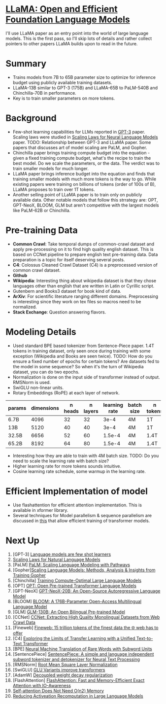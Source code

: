 # [LLaMA: Open and Efficient Foundation Language Models](https://arxiv.org/abs/2302.13971)

I'll use LLaMA paper as an entry point into the world of large language models. This is the first pass, so I'll skip lots of details and rather collect pointers to other papers LLaMA builds upon to read in the future.


# Summary
* Trains models from 7B to 65B parameter size to optimize for inference budget using publicly available training datasets.
* LLaMA-13B similar to GPT-3 (175B) and LLaMA-65B to PaLM-540B and Chinchilla-70B in performance.
* Key is to train smaller parameters on more tokens.

# Background
* Few-shot learning capabilities for LLMs reported in [GPT-3](https://arxiv.org/abs/2005.14165) paper. Scaling laws were studied in [Scaling Laws for Neural Language Models](https://arxiv.org/abs/2001.08361) paper. TODO: Relationship between GPT-3 and LLaMA paper. Some papers that discusses art of model scaling are PaLM, and Gopher.
* Chinchilla paper brings training compute budget into the equation - given a fixed training compute budget, what's the recipe to train the best model. Do we scale the parameters, or the data. The verdict was to train smaller models for much longer.
* LLaMA paper brings inference budget into the equation and finds that training smaller models with much more tokens is the way to go. While existing papers were training on billions of tokens (order of 100s of B), LLaMA proposes to train over 1T tokens.
* Another selling point of LLaMA paper is to train only on publicly available data. Other notable models that follow this strrategy are: OPT, GPT-NeoX, BLOOM, GLM but aren't competitive with the largest models like PaLM-62B or Chinchilla.

# Pre-training Data
* **Common Crawl**: Take temporal dumps of common-crawl dataset and apply pre-processing on it to find high quality english dataset. This is based on CCNet pipeline to prepare english text pre-training data. Data preparation is a topic for itself deserving several posts.
* **C4**: Colossus Cleaned Crawl Dataset (C4) is a preprocessed version of common crawl dataset.
* **Github**
* **Wikipedia**: Interesting thing about wikipedia dataset is that they chose languages other than english that are written in Latin or Cyrillic script.
* Gutenbern and Books3 dataset for book kind of data.
* **ArXiv**: For scientific literature ranging different domains. Preprocessing is interesting since they work on tex files so macros need to be normalized.
* **Stack Exchange**: Question answering flavors.

# Modeling Details
* Used standard BPE based tokenizer from Sentence-Piece paper. 1.4T tokens in training dataset, only seen once during training with some exception (Wikipedia and Books are seen twice). TODO: How do you ensure a fixed number of epochs for certain tokens? Are datasets fed to the model in some sequence? So when it's the turn of Wikipedia dataset, you can do two epochs.
* Normalization is done on the input side of transformer instead of output. RMSNorm is used.
* SwiGLU non-linear units.
* Rotary Embeddings (RoPE) at each layer of network.

| params | dimensions | n heads | n layers | learning rate | batch size | n tokens |
| --- | --- | --- | --- | --- | --- | --- |
| 6.7B | 4096 | 32 | 32 | 3e-4 | 4M | 1T |
| 13B | 5120 | 40 | 40 | 3e-4 | 4M | 1T |
| 32.5B | 6656 | 52 | 60 | 1.5e-4 | 4M | 1.4T |
| 65.2B | 8192 | 64 | 80 | 1.5e-4 | 4M | 1.4T |

* Interesting how they are able to train with 4M batch size. TODO: Do you need to scale the learning rate with batch size?
* Higher learning rate for more tokens sounds intuitive.
* Cosine learning rate schedule, some warmup in the learning rate.

# Efficient Implementation of model
* Use flashattention for efficient attention implementation. This is available in xformer library.
* Several techniques for Model parallelism & sequence parallelism are discussed in [this](https://arxiv.org/pdf/2205.05198) that allow efficient training of transformer models.

# Next Up
1. [GPT-3] [Language models are few shot learners](https://arxiv.org/abs/2005.14165)
2. [Scaling Laws for Natural Language Models](https://arxiv.org/abs/2001.08361)
3. [PaLM] [PaLM: Scaling Language Modeling with Pathways](https://arxiv.org/abs/2204.02311)
4. [Gopher][Scaling Language Models: Methods, Analysis & Insights from Training Gopher](https://arxiv.org/abs/2112.11446)
5. [Chinchilla] [Training Compute-Optimal Large Language Models](https://arxiv.org/abs/2203.15556)
6. [OPT] [OPT: Open Pre-trained Transformer Language Models](https://arxiv.org/abs/2205.01068)
7. [GPT-NeoX] [GPT-NeoX-20B: An Open-Source Autoregressive Language Model](https://arxiv.org/abs/2204.06745)
8. [BLOOM] [BLOOM: A 176B-Parameter Open-Access Multilingual Language Model](https://arxiv.org/abs/2211.05100)
9. [GLM] [GLM-130B: An Open Bilingual Pre-trained Model](https://arxiv.org/abs/2210.02414)
10. [CCNet] [CCNet: Extracting High Quality Monolingual Datasets from Web Crawl Data](https://arxiv.org/abs/1911.00359)
11. [Fineweb] [Fineweb: 15 trillion tokens of the finest data the 🌐 web has to offer](https://huggingface.co/datasets/HuggingFaceFW/fineweb)
12. [C4] [Exploring the Limits of Transfer Learning with a Unified Text-to-Text Transformer](https://arxiv.org/pdf/1910.10683)
13. [BPE] [Neural Machine Translation of Rare Words with Subword Units](https://arxiv.org/abs/1508.07909)
14. [SentencePiece] [SentencePiece: A simple and language independent subword tokenizer and detokenizer for Neural Text Processing](https://arxiv.org/abs/1808.06226)
15. [RMSNorm] [Root Mean Square Layer Normalization](https://arxiv.org/abs/1910.07467)
16. [SwiGLU] [GLU Variants improve transformers](https://arxiv.org/pdf/2002.05202)
17. [AdamW] [Decoupled weight decay regularization](https://arxiv.org/abs/1711.05101)
18. [FlashAttention] [FlashAttention: Fast and Memory-Efficient Exact Attention with IO-Awareness](https://arxiv.org/abs/2205.14135)
19. [Self-attention Does Not Need O(n2) Memory](https://arxiv.org/abs/2112.05682)
20. [Reducing Activeation Recomputation in Large Language Models](https://arxiv.org/abs/2205.05198)